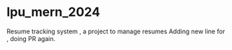 # lpu_mern_2024

Resume tracking system  , a project to manage resumes 
Adding new line for , doing PR again.
